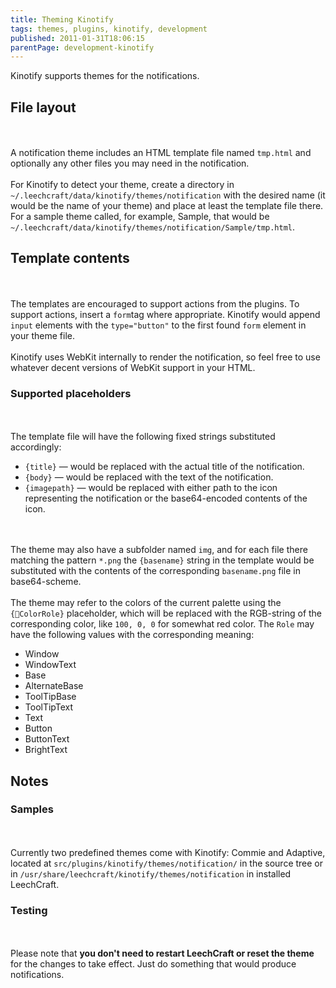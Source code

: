 ```yaml
---
title: Theming Kinotify
tags: themes, plugins, kinotify, development
published: 2011-01-31T18:06:15
parentPage: development-kinotify
---
```


Kinotify supports themes for the notifications.

File layout
-----------

\
\
A notification theme includes an HTML template file named `tmp.html` and
optionally any other files you may need in the notification.\
\
For Kinotify to detect your theme, create a directory in
`~/.leechcraft/data/kinotify/themes/notification` with the desired name
(it would be the name of your theme) and place at least the template
file there. For a sample theme called, for example, Sample, that would
be `~/.leechcraft/data/kinotify/themes/notification/Sample/tmp.html`.

Template contents
-----------------

\
\
The templates are encouraged to support actions from the plugins. To
support actions, insert a `form`tag where appropriate. Kinotify would
append `input` elements with the `type="button"` to the first found
`form` element in your theme file.\
\
Kinotify uses WebKit internally to render the notification, so feel free
to use whatever decent versions of WebKit support in your HTML.

### Supported placeholders

\
\
The template file will have the following fixed strings substituted
accordingly:

-   `{title}` — would be replaced with the actual title of
    the notification.
-   `{body}` — would be replaced with the text of the notification.
-   `{imagepath}` — would be replaced with either path to the icon
    representing the notification or the base64-encoded contents of
    the icon.

\
\
The theme may also have a subfolder named `img`, and for each file there
matching the pattern `*.png` the `{basename}` string in the template
would be substituted with the contents of the corresponding
`basename.png` file in base64-scheme.\
\
The theme may refer to the colors of the current palette using the
`{ColorRole}` placeholder, which will be replaced with the RGB-string
of the corresponding color, like `100, 0, 0` for somewhat red color. The
`Role` may have the following values with the corresponding meaning:

-   Window
-   WindowText
-   Base
-   AlternateBase
-   ToolTipBase
-   ToolTipText
-   Text
-   Button
-   ButtonText
-   BrightText

Notes
-----

### Samples

\
\
Currently two predefined themes come with Kinotify: Commie and Adaptive,
located at `src/plugins/kinotify/themes/notification/` in the source
tree or in `/usr/share/leechcraft/kinotify/themes/notification` in
installed LeechCraft.

### Testing

\
\
Please note that **you don't need to restart LeechCraft or reset the
theme** for the changes to take effect. Just do something that would
produce notifications.